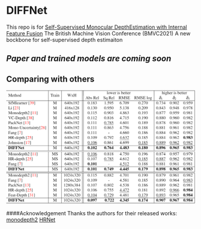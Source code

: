 # DIFFNet
 This repo is for [Self-Supervised Monocular DepthEstimation with Internal Feature Fusion](null) The British Machine Vision Conference (BMVC2021)
 A new bockbone for self-supervised depth estimaiton

## *Paper and trained models are coming soon*

## Comparing with others
![](images/table1.png)


####Acknowledgement
 Thanks the authors for their released works:
 [monodepth2](https://github.com/nianticlabs/monodepth2)
 [HRNet](https://github.com/HRNet/HRNet-Semantic-Segmentation)

